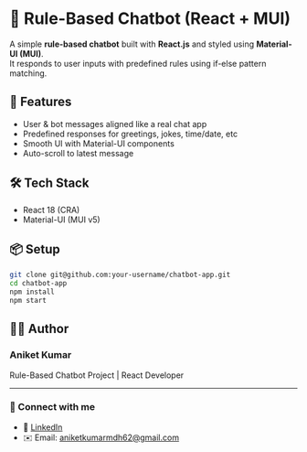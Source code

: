 # 🤖 Rule-Based Chatbot (React + MUI)

A simple **rule-based chatbot** built with **React.js** and styled using **Material-UI (MUI)**.  
It responds to user inputs with predefined rules using if-else pattern matching.

## 🚀 Features
- User & bot messages aligned like a real chat app  
- Predefined responses for greetings, jokes, time/date, etc 
- Smooth UI with Material-UI components  
- Auto-scroll to latest message  

## 🛠️ Tech Stack
- React 18 (CRA)  
- Material-UI (MUI v5)  

## 📦 Setup
```bash
git clone git@github.com:your-username/chatbot-app.git
cd chatbot-app
npm install
npm start
```

## 👨‍💻 Author

### Aniket Kumar
Rule-Based Chatbot Project | React Developer

---
### 🔗 Connect with me  

- 💼 [LinkedIn](https://www.linkedin.com/in/aniket-kumar-651816336)  
- ✉️ Email: aniketkumarmdh62@gmail.com  
